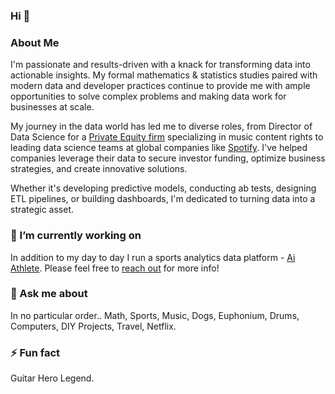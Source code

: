 ### Hi 👋


### About Me
I'm passionate and results-driven with a knack for transforming data into actionable insights. My formal mathematics & statistics studies paired with modern data and developer practices continue to provide me with ample opportunities to solve complex problems and making data work for businesses at scale.

My journey in the data world has led me to diverse roles, from Director of Data Science for a [Private Equity firm](https://www.musicapital.net) specializing in music content rights to leading data science teams at global companies like [Spotify](https://en.wikipedia.org/wiki/Spotify). I've helped companies leverage their data to secure investor funding, optimize business strategies, and create innovative solutions.

Whether it's developing predictive models, conducting ab tests, designing ETL pipelines, or building dashboards, I'm dedicated to turning data into a strategic asset.

### 🔭 I’m currently working on
In addition to my day to day I run a sports analytics data platform - [Ai Athlete](https://aiathlete.net). Please feel free to [reach out](mailto:aiathlete1989@gmail.com) for more info!

### 💬 Ask me about
In no particular order..
Math, Sports, Music, Dogs, Euphonium, Drums, Computers, DIY Projects, Travel, Netflix.

### ⚡ Fun fact
Guitar Hero Legend.
